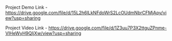 Project Demo Link - https://drive.google.com/file/d/15L2h6lLkNFdoWrS2LcOUdmNbrCFMjApy/view?usp=sharing

Project Video Link - https://drive.google.com/file/d/1Z3uu7P3X2ttguZPnme-VlHeWyH9QIjXw/view?usp=sharing

